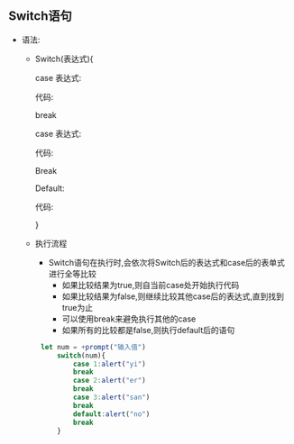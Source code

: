 ## Switch语句

- 语法:

  - Switch(表达式){

    case 表达式:

    代码:

    break

    case 表达式:

    代码:

    Break

    Default:

    代码:

    }

  - 执行流程

    - Switch语句在执行时,会依次将Switch后的表达式和case后的表单式进行全等比较
      - 如果比较结果为true,则自当前case处开始执行代码
      - 如果比较结果为false,则继续比较其他case后的表达式,直到找到true为止
      - 可以使用break来避免执行其他的case
      - 如果所有的比较都是false,则执行default后的语句

```js
		let num = +prompt("输入值")
			switch(num){
				case 1:alert("yi")
				break
				case 2:alert("er")
				break
				case 3:alert("san")
				break
				default:alert("no")
				break
			}
```

